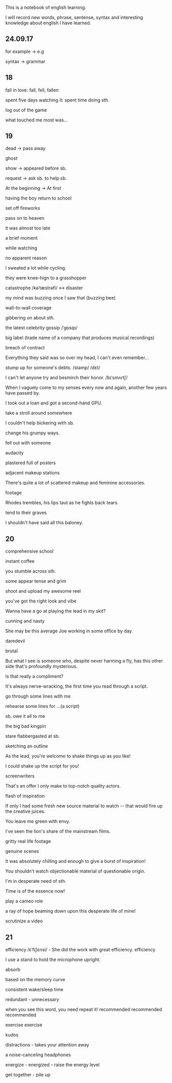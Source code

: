 This is a notebook of english learning.

I will record new words, phrase, sentense, syntax and interesting knowledge about english I have learned.

## 24.09.17

for example -> e.g

syntax -> grammar

## 18

fall in love: fall, fell, fallen

spent five days watching it: spent time doing sth.

log out of the game

what touched me most was...

## 19

dead -> pass away

ghost

show -> appeared before sb.

request -> ask sb. to help sb.

At the beginning -> At first

having the boy return to school

set off fireworks

pass on to heaven

it was almost too late

a brief moment

while watching

no apparent reason

I sweated a lot while cycling.

they were knee-hign to a grasshopper

catastrophe /kəˈtæstrəfi/ <-> disaster

my mind was buzzing once I saw that (buzzing bee)

wall-to-wall coverage

gibbering on about sth.

the latest celebrity gossip /ˈgɒsɪp/

big label (trade name of a company that produces musical recordings)

breach of contract

Everything they said was so over my head, I can't even remember...

stump up for someone's debts. /stəmp/ /dɛt/

I can't let anyone try and besmirch their honor. /bɪˈsmʌrtʃ/

When I vaguely come to my senses every now and again, another few years have passed by.

I took out a loan and got a second-hand GPU.

take a stroll around somewhere

I couldn't help bickering with sb.

change his grumpy ways.

fell out with someone

audacity

plastered full of posters

adjacent makeup stations

There's quite a lot of scattered makeup and feminine accessories.

footage

Rhodes trembles, his lips taut as he fights back tears.

tend to their graves

I shouldn't have said all this baloney.

## 20

comprehensive school

instant coffee

you stumble across sth.

some appear tense and grim

shoot and upload my awesome reel

you've got the right look and vibe

Wanna have a go at playing the lead in my skit?

cunning and nasty

She may be this average Joe working in some office by day.

daredevil

brutal

But what I see is someone who, despite never harming a fly, has this other side that's profoundly mysterious.

Is that really a compliment?

It's always nerve-wracking, the first time you read through a script.

go through some lines with me

rehearse some lines for ...(a script)

sb. owe it all to me

the big bad kingpin

stare flabbergasted at sb.

sketching an outline

As the lead, you're welcome to shake things up as you like!

I could shake up the script for you!

screenwriters

That's an offer I only make to top-notch quality actors.

flash of inspiration

If only I had some fresh new source material to watch -- that would fire up the creative juices.

You leave me green with envy.

I've seen the lion's share of the mainstream films.

gritty real life footage

genuine scenes

It was absolutely chilling and enough to give a burst of inspiration!

You shouldn't watch objectionable material of questionable origin.

I'm in desperate need of sth.

Time is of the essence now!

play a cameo role

a ray of hope beaming down upon this desperate life of mine!

scrutinize a video

## 21

efficiency /ɛˈfɪʃɛnsi/ - She did the work with great efficiency. efficiency

I use a stand to hold the microphone upright.

absorb

based on the memory curve

consistent wake/sleep time

redundant - unnecessary

when you see this word, you need repeat it! recommended recommended recommended

exercise exercise

kudos

distractions - takes your attention away

a noise-canceling headphones

energize - energized - raise the energy level

get together - pile up